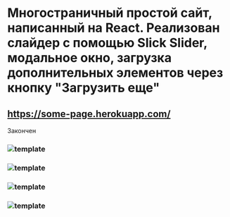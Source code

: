 # Многостраничный простой сайт, написанный на React. Реализован слайдер с помощью Slick Slider, модальное окно, загрузка дополнительных элементов через кнопку "Загрузить еще"
## https://some-page.herokuapp.com/
Закончен
### ![template](https://user-images.githubusercontent.com/48768449/73844241-3d769380-4831-11ea-95b7-08c7aa59786b.jpg)
### ![template](https://user-images.githubusercontent.com/48768449/73843794-6185a500-4830-11ea-86aa-feed840a0cf1.jpg)
### ![template](https://user-images.githubusercontent.com/48768449/73843896-9691f780-4830-11ea-8d89-86f1ae590129.jpg)
### ![template](https://user-images.githubusercontent.com/48768449/73843969-b6292000-4830-11ea-8ee7-08f409314221.jpg)
